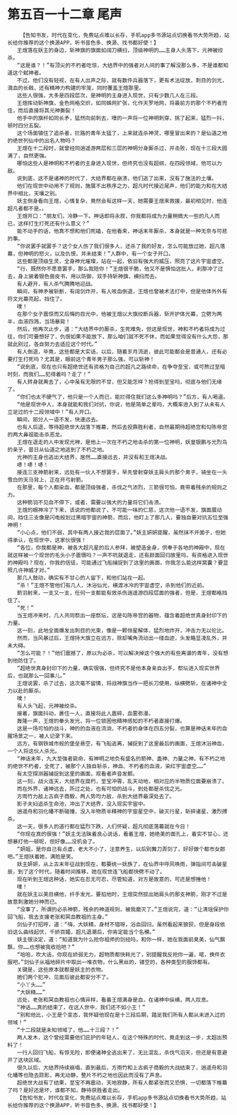 # 第五百一十二章 尾声
        【告知书友，时代在变化，免费站点难以长存，手机app多书源站点切换看书大势所趋，站长给你推荐的这个换源APP，听书音色多、换源、找书都好使！】
       王煊落在妖主的身边，斩神旗的旗面如阔刀横扫，顶级神明的……主身人头落下，元神被绞杀。
       “这是谁？！”有顶尖的不朽者吃惊，大结界中的强者对人间的事了解没那么多，不是谁都知道这个弑神者。
       不过，他们没有轻视，在有人出声之际，就有数件兵器落下，更有术法绽放，刺目的剑光，滴血的长戟，还有精神力构建的牢笼，同时覆盖王煊那里。
       这些人很强，大多是四段层次，是神明的主身进入现世，只有少数几人在三段。
       王煊挥动斩神旗，金色网格交织，如同蛛网扩张，化作天罗地网，将最前方的那个不朽者兜住，而后直接将其元神撕裂！
       他手中的旗杆如同长矛，猛然向前刺去，噗的一声将一位神明刺穿，挑了起来，猛烈一抖，顿时四分五裂。
       这个场面镇住了追杀者，拦路的青年太猛了，上来就连杀神灵，哪里冒出来的？是仙道之地的绝世列仙中的出名人物吗？
       王煊在十二段时，就曾经同逍遥游两层和三层的神明分身厮杀过，并击败，现在十三段大圆满了，自然更强。
       哪怕这些人是神明和不朽者的主身进入现世，但终究也没有超纲，在四段领域，他可以力敌。
       说到底，这不是诸神的时代了，大结界都在崩溃，他们逃了出来，没有了施法的土壤。
       他们在现世中动用不了规则，施展不出秩序之力，超凡时代接近尾声，他们的能力和在大结界中相比，天壤之别。
       妖主侧身看向王煊，心情复杂，竟然会有这样一天，她需要王煊来救援，最初相见时，他连超凡者都不是。。
       王煊开口：“朋友们，冷静一下。神话即将永寂，你我都将成为力量稍微大一些的凡人而已，这样打生打死还有什么意义？”
       能不动手的话，他真不想和他们死磕，在他看来，神话末年厮杀，本身就是一种无奈与可悲的事。
       “你说罢手就罢手？这个女人伤了我们很多人，还杀了我的好友，怎么可能放过她，超凡落幕，但神明的怒火，以及仇恨，并未结束！”人群中，有一个女子开口。
       这些都是顶级生灵，全身神光璀璨，站在一起，依旧有强大的威压，照亮了这片宇宙虚空。
       “行，既然你不愿意罢手，那么我陪你！”王煊很干脆，他又不是惧怕这批人，刹那冲了过去，身上披着银色兽皮书，用以防御，双手持斩神旗，横扫而去。
       有人避开，有人杀气腾腾地迎战。
       瞬间，有神矛被斩断，有阔剑炸开，有人咳血倒退，王煊也曾被术法打中，但是他体外外有符文光幕亮起，挡住了。
       噗！
       在那个女子震惊而又后悔的目光中，他被王煊以大旗绞断兵器，斩开护体光幕，立劈为两半，血液四溅，当场暴毙！
       然后，他再次止步，道：“大结界中的厮杀，生死难免，但这是现世，神和不朽者将成为过往，你们可要想好了，仇恨如果不能放下，那么咱们就不死不休，而如果觉得没有什么大怨，那就此别过，各自努力去适应这个时代。”
       有人倒退，毕竟，这些都是大实话，以后，随着岁月流逝，彼此可能都会是普通人，还有必要打生打死吗？尤其是，眼前这个青年男子那么强，可以斩神！
       “说到底，现在也只有超绝世还有资格为自己的超凡之路续命，在争夺至宝，或可熬过至暗时刻，而我们……犯得着吗？走了！”
       有人转身就离去了，心中虽有无限的不甘，但又能怎样？抢得到至宝吗，彻底与他们无缘了。
       “你们也太不硬气了，他只是一个人而已，能拦得住我们这么多神明吗？”后方，有人喝道。
       “他是现世中人，本身就能和我们对抗，你说，他是简单之辈吗，大概率进入到了从未有人立足过的十二段领域中！”有人开口。
       瞬间，部分人一语不发，快速远去。
       也有人后退，等待超绝世大战落下帷幕，然后去投靠胜利者，自然最期待超绝宫和勾陈帝宫的两大鼻祖能击杀恶龙。
       王煊在退走的人中发现光神，是他上一次在不朽之地击杀的第一位神明，妖皇银鹏与光烈鸟的亲子，昔日从仙道之地逃到了不朽之地。
       光神的主身也逃出大结界，居然……直接远去，并没有和王煊决战。
       哧！哧！哧！
       接连三支神箭射来，远处有一伙人不想罢手，早先曾射穿妖主肩头的那个男子，骑坐在一头雪白的天马背上，正在开弓射箭。
       在那里，每个人都染血，都是顶级强者，杀伐之气浓烈，三箭很可怕，竟带着残余的规则之力。
       这种箭羽不见血不停下，或者，需要以强大的力量将它们击溃。
       王煊的眼神冷了下来，该说的他都说了，不可能一味的仁慈，这次他一语不发，旗面展动间，挡住三支像是闪电般划过黑暗宇宙的神箭，而后，他盯上了那几人，要独自要对抗五位至强神明！
       “小心点，他们不弱，其中有两人接近我的层面了。”妖主妍妍提醒，虽然抹不开面子，但她得承认，在现世中，这家伙很强！
       “各位，你我都是神，被各大超凡星的后人参拜，被塑造金身，供奉于各地的神殿中，现在就这样被一个现世的毛头小子震慑吗？一声不吭就退走，还有颜面回归故里吗，有资格进入现世的神殿吗？现在，你我的信徒，可能通过飞船捕捉到了这里的画面，你我怎么能这样窝囊？要显照几许神威才对。”
       那几人鼓动，确实有不甘心的人留下，和他们站在一起。
       “杀！”王煊不管他们有几人，沐浴仙光，横渡冰冷的宇宙虚空，杀到他们的近前。
       箭羽射来，一支又一支，任何一支都能有效杀伤逍遥游四段层面的强者，但是，王煊都格挡住了。
       “死！”
       当王煊冲来时，几人共同祭出一座祭坛，这是勾陈帝宫的器物，蕴含着超绝世真身封印下的力量。
       这一刻，此地全面爆发出刺目的光束，像是一颗恒星解体，猛烈地炸开，冲击力无以伦比。
       然而，当风暴过后，王煊持大旗立在远方，除却嘴角流动出一缕血迹，头发略显凌乱外，并未大碍。
       “怎么可能？！”他们震撼了，原以为必杀，可以解决掉这个强大的有些离谱的青年，没有想到他防住了。
       “超绝世真身封印下的力量，确实很强，但终究不是他本身亲自出手，祭坛进入现实世界后，也就那么一回事儿。”
       王煊说罢，杀了过去，这次毫不留情，将战神旗当作一把长刀使用，纵横劈斩，在诸神中全力以赴的厮杀。
       噗！
       有人头飞起，元神被绞杀。
       接着，旗面抖动，裹住一人，直接将此人震碎，血雾弥漫。
       轰隆一声，王煊的拳头发光，将一位锁困他精神感知的不朽者直接打爆。
       这是一场可怕的战斗，神的的血液在流淌，不朽者的身体在四五分裂，也算是神话末年的血腥场景之一，被人记录下来。
       远方，有钢铁城市般的堡垒悬空，有飞船逃离，捕捉到了这里最后的画面，王煊沐浴神血，一个人将这伙人杀光。
       “神话末年，九大至强者毙命，有神明之地负有盛名的箭神、蛊神、力量之神，有不朽之地的绝世不朽者，全死了，被那个人独自斩杀，神血、不朽者的血液，染红宇宙虚空……”
       有太空探测器捕捉到这里的画面，观看者声音发颤。
       这一刻，战火连天，大结界在腐朽，至宝冲霄，乱天动地，相对应的半物质位面要崩溃了。
       而在外界，诸神远去，所过之处，也有可怕的战斗，到处都是杀伐之光。
       方雨竹力敌上古疯子商毅，两人势均力敌，杀到大结界最深处去了。
       影子夫妇追杀生命池，冲出了大结界，没入现实宇宙中。
       逍遥舟和羽化幡不断碰撞，没入半物质半精神的宇宙星空中，破灭行星，斩碎诸星，激烈搏杀。
       这一天，很多人的道行都在猛烈下跌，人们怀疑，超凡彻底落幕就在今日！
       “你现在真的很强！”妖主无法昧着良心说话，看着王煊，她绝美的面孔上，着实不甘心，还想暴打他一顿呢，但好像……没机会了。
       “妍姐，是你自己有点虚，老大不小了，注意养生，以后别舞刀弄剑了，好好做个都市女郎吧。”王煊扶着她，满脸是笑。
       妖主妍妍，从上古末年征战到现在，都要统一妖族了，在仙界中呼风唤雨，弹指间可击破星辰，到了这个时代，随着时间推移，她在现世连飞船都快劈不动了。
       现在听到王煊这种话，她实在忍无可忍，尽管知道，对方是故意的，可还是想捶他！
       噗！
       就在妖主以美目横他，纤手发光，要掐他时，王煊突然拔出她肩头的那支神箭，刚才不过是故意刺激她分神而已。
       “没事了，所谓的必杀神箭，残余的神道规则，被我磨灭了。”王煊说完，道：“让清瑶保护你回飞船，我去支援老张和冥血教祖的主身。”
       剑仙子打招呼，道：“嗨，大妖精，身材不错呀，浴血回归，虽然看起来狼狈，但是身段依旧这么曲线起伏，千娇百媚，超凡退潮后，你肯定能当个名模。”
       妖主很淡定，道：“知道我为什么抢你祖师的剑经吗，和你一样，她在我面前臭美，仙气飘飘，你……也想被我收拾吧？”
       “哈哈，吹大话，你现在娇弱无力，超物质都快耗光了，别提醒我反抢你一遍，喏，换件衣服吧。”剑仙子从福地碎片中取出一堆衣物，什么黑丝的，镂空的，各种类型的服饰都有。
       关键是，这些原本就都是妖主的衣物。
       她们两个犯冲，见面后彼此都安分不了。
       “小丫头……”
       “大妖精……”
       远处，老张和冥血教祖也心情异样，看着王煊满身是血，在诸神中纵横，两人叹息。
       “神话……真的结束了，在这人世中，我们还不如小王！”
       “别和他比，小王是个变态，我怀疑他现在是十三段后期，踏足我们所有人都从未进入过的领域！”
       “十二段就是未知领域了，他……十三段？！”
       两人发木，这个曾经需要他们庇护的年轻人，在这个特殊的时代，竟走到这一步，太超出预料了！
       一行人回归飞船，有惊无险，即便诸神全逃出来了，无比混乱，杀伐气滔天，但还是有意避开了这块区域。
       很久以后，大结界持续崩塌，直到最后，方雨竹和上古疯子商毅的大战结束了，逍遥舟和羽化幡等也隐去踪影，再无动静，整片不朽之地也因此而没有了声息。
       超绝世大战有了结果，至宝不再震动，天地寂静，所有人都紧张而又恐惧，一切都落下帷幕了吗？是好还是坏，谁都不知，静待获胜者走出。
       【告知书友，时代在变化，免费站点难以长存，手机app多书源站点切换看书大势所趋，站长给你推荐的这个换源APP，听书音色多、换源、找书都好使！】